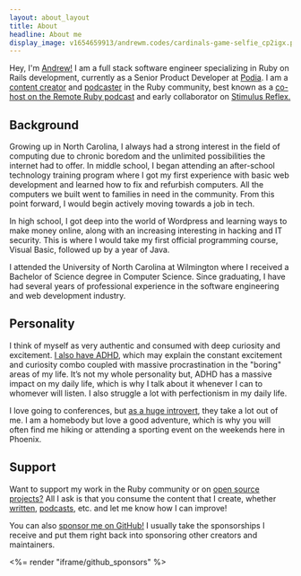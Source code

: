 ```yaml
---
layout: about_layout
title: About
headline: About me
display_image: v1654659913/andrewm.codes/cardinals-game-selfie_cp2igx.png
---
```


Hey, I'm [Andrew!](https://twitter.com/andrewmcodes) I am a full stack software engineer specializing in Ruby on Rails development, currently as a Senior Product Developer at [Podia](https://www.podia.com). I am a [content creator](/subscribe/) and [podcaster](/podcasts/) in the Ruby community, best known as a [co-host on the Remote Ruby podcast](https://remoteruby.com) and early collaborator on [Stimulus Reflex.](https://github.com/stimulusreflex/stimulus_reflex)

## Background

Growing up in North Carolina, I always had a strong interest in the field of computing due to chronic boredom and the unlimited possibilities the internet had to offer. In middle school, I began attending an after-school technology training program where I got my first experience with basic web development and learned how to fix and refurbish computers. All the computers we built went to families in need in the community. From this point forward, I would begin actively moving towards a job in tech.

In high school, I got deep into the world of Wordpress and learning ways to make money online, along with an increasing interesting in hacking and IT security. This is where I would take my first official programming course, Visual Basic, followed up by a year of Java.

I attended the University of North Carolina at Wilmington where I received a Bachelor of Science degree in Computer Science. Since graduating, I have had several years of professional experience in the software engineering and web development industry.

## Personality

I think of myself as very authentic and consumed with deep curiosity and excitement. [I also have ADHD](/adhd/), which may explain the constant excitement and curiosity combo coupled with massive procrastination in the "boring" areas of my life. It’s not my whole personality but, ADHD has a massive impact on my daily life, which is why I talk about it whenever I can to whomever will listen. I also struggle a lot with perfectionism in my daily life.

I love going to conferences, but [as a huge introvert](/my-personality/), they take a lot out of me. I am a homebody but love a good adventure, which is why you will often find me hiking or attending a sporting event on the weekends here in Phoenix.

## Support

Want to support my work in the Ruby community or on [open source projects?](/projects/) All I ask is that you consume the content that I create, whether [written](/posts/), [podcasts](/podcasts/), etc. and let me know how I can improve!

You can also [sponsor me on GitHub!](https://github.com/sponsors/andrewmcodes) I usually take the sponsorships I receive and put them right back into sponsoring other creators and maintainers.

<%= render "iframe/github_sponsors" %>
